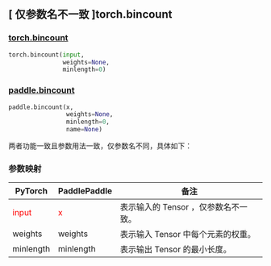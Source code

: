 ## [ 仅参数名不一致 ]torch.bincount

### [torch.bincount](https://pytorch.org/docs/stable/generated/torch.bincount.html?highlight=bincount#torch.bincount)

```python
torch.bincount(input,
               weights=None,
               minlength=0)
```

### [paddle.bincount](https://www.paddlepaddle.org.cn/documentation/docs/zh/api/paddle/bincount_cn.html#bincount)

```python
paddle.bincount(x,
                weights=None,
                minlength=0,
                name=None)
```

两者功能一致且参数用法一致，仅参数名不同，具体如下：
### 参数映射
| PyTorch       | PaddlePaddle | 备注                                                   |
| ------------- | ------------ | ------------------------------------------------------ |
| <font color='red'>input</font>| <font color='red'>x</font> | 表示输入的 Tensor ，仅参数名不一致。  |
| weights        | weights            | 表示输入 Tensor 中每个元素的权重。                   |
| minlength        | minlength            | 表示输出 Tensor 的最小长度。                   |
